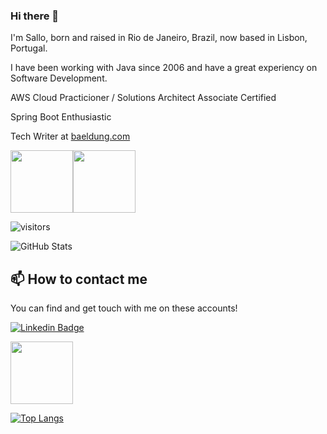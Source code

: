 ### Hi there 👋
I'm Sallo, born and raised in Rio de Janeiro, Brazil, now based in Lisbon, Portugal.

I have been working with Java since 2006 and have a great experiency on Software Development.

AWS Cloud Practicioner / Solutions Architect Associate Certified

Spring Boot Enthusiastic

Tech Writer at [baeldung.com](http://baeldung.com)

<img src="https://images.credly.com/size/340x340/images/0e284c3f-5164-4b21-8660-0d84737941bc/image.png" height="100px" width="100px"><img src="https://images.credly.com/size/340x340/images/00634f82-b07f-4bbd-a6bb-53de397fc3a6/image.png" height="100px" width="100px">

<!--
**saleco/saleco** is a ✨ _special_ ✨ repository because its `README.md` (this file) appears on your GitHub profile.

Here are some ideas to get you started:

- 🔭 I’m currently working on ...
- 🌱 I’m currently learning ...
- 👯 I’m looking to collaborate on ...
- 🤔 I’m looking for help with ...
- 💬 Ask me about ...
- 📫 How to reach me: ...
- 😄 Pronouns: ...
- ⚡ Fun fact: ...
-->

![visitors](https://visitor-badge.laobi.icu/badge?page_id=saleco.visitor-badge)


![GitHub Stats](https://github-readme-stats.vercel.app/api?username=saleco&show_icons=true)

## 📫 How to contact me

You can find and get touch with me on these accounts!

[![Linkedin Badge](https://img.shields.io/badge/saleco-follow%20on%20linkedin-blue?style=for-the-badge&logo=linkedin)](https://www.linkedin.com/in/salloszrajbman/)  

<img src="https://octodex.github.com/images/daftpunktocat-thomas.gif" height="100px" width="100px">

[![Top Langs](https://github-readme-stats.vercel.app/api/top-langs/?username=saleco)](https://github.com/saleco/github-readme-stats)
